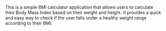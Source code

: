 This is a simple BMI calculator application that allows users to calculate their Body Mass Index based on their weight and height. It provides a quick and easy way to check if the user falls under a healthy weight range according to their BMI.

